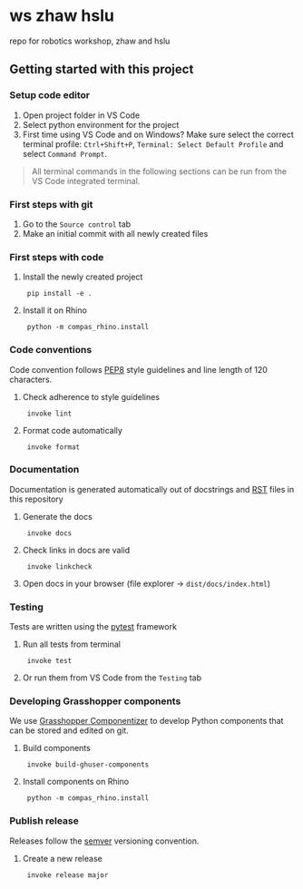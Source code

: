 # ws zhaw hslu

repo for robotics workshop, zhaw and hslu


## Getting started with this project

### Setup code editor

1. Open project folder in VS Code
2. Select python environment for the project
3. First time using VS Code and on Windows? Make sure select the correct terminal profile: `Ctrl+Shift+P`, `Terminal: Select Default Profile` and select `Command Prompt`.

> All terminal commands in the following sections can be run from the VS Code integrated terminal. 


### First steps with git

1. Go to the `Source control` tab
2. Make an initial commit with all newly created files


### First steps with code

1. Install the newly created project 

        pip install -e .

2. Install it on Rhino

        python -m compas_rhino.install


### Code conventions

Code convention follows [PEP8](https://pep8.org/) style guidelines and line length of 120 characters.

1. Check adherence to style guidelines

        invoke lint

2. Format code automatically

        invoke format


### Documentation

Documentation is generated automatically out of docstrings and [RST](https://www.sphinx-doc.org/en/master/usage/restructuredtext/basics.html) files in this repository

1. Generate the docs

        invoke docs

2. Check links in docs are valid

        invoke linkcheck

3. Open docs in your browser (file explorer -> `dist/docs/index.html`)


### Testing

Tests are written using the [pytest](https://docs.pytest.org/) framework

1. Run all tests from terminal

        invoke test

2. Or run them from VS Code from the `Testing` tab


### Developing Grasshopper components

We use [Grasshopper Componentizer](https://github.com/compas-dev/compas-actions.ghpython_components) to develop Python components that can be stored and edited on git.

1. Build components

        invoke build-ghuser-components

2. Install components on Rhino

        python -m compas_rhino.install


### Publish release

Releases follow the [semver](https://semver.org/spec/v2.0.0.html) versioning convention.

1. Create a new release

        invoke release major
